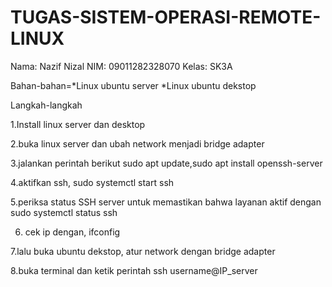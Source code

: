 # TUGAS-SISTEM-OPERASI-REMOTE-LINUX 
Nama: Nazif Nizal
NIM: 09011282328070
Kelas: SK3A

Bahan-bahan=*Linux ubuntu server 
            *Linux ubuntu dekstop
          

Langkah-langkah

1.Install linux server dan desktop

2.buka linux server dan ubah network menjadi bridge adapter

3.jalankan perintah berikut sudo apt update,sudo apt install openssh-server

4.aktifkan ssh, sudo systemctl start ssh

5.periksa status SSH server untuk memastikan bahwa layanan aktif dengan sudo systemctl status ssh

6. cek ip dengan, ifconfig

7.lalu buka ubuntu dekstop, atur network dengan bridge adapter

8.buka terminal dan ketik perintah ssh username@IP_server




